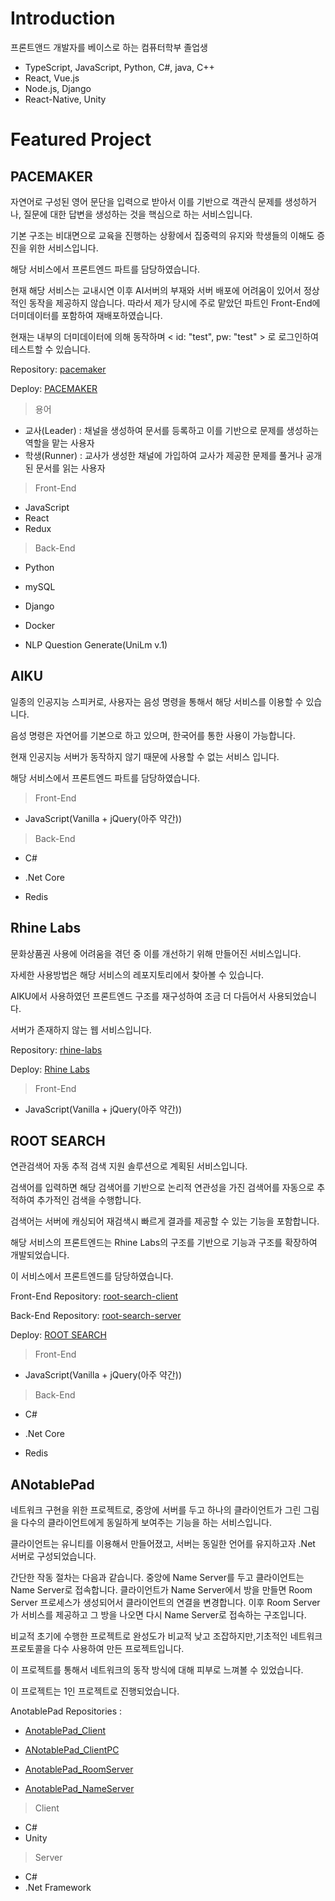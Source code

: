 # Introduction

프론트앤드 개발자를 베이스로 하는 컴퓨터학부 졸업생

- TypeScript, JavaScript, Python, C#, java, C++
- React, Vue.js
- Node.js, Django
- React-Native, Unity

# Featured Project

## PACEMAKER

자연어로 구성된 영어 문단을 입력으로 받아서 이를 기반으로 객관식 문제를 생성하거나, 질문에 대한 답변을 생성하는 것을 핵심으로 하는 서비스입니다.

기본 구조는 비대면으로 교육을 진행하는 상황에서 집중력의 유지와 학생들의 이해도 증진을 위한 서비스입니다.

해당 서비스에서 프론트엔드 파트를 담당하였습니다.

현재 해당 서비스는 교내시연 이후 AI서버의 부재와 서버 배포에 어려움이 있어서 정상적인 동작을 제공하지 않습니다. 따라서 제가 당시에 주로 맡았던 파트인 Front-End에 더미데이터를 포함하여 재배포하였습니다.

현재는 내부의 더미데이터에 의해 동작하며 < id: "test", pw: "test" > 로 로그인하여 테스트할 수 있습니다.

Repository: [pacemaker][pacemaker-repo]

Deploy: [PACEMAKER][pacemaker-domo]

[pacemaker-repo]: https://github.com/KLumy/pacemaker-spa-client
[pacemaker-domo]: https://klumy.github.io/pacemaker-spa-client/



> 용어

- 교사(Leader) : 채널을 생성하여 문서를 등록하고 이를 기반으로 문제를 생성하는 역할을 맡는 사용자
- 학생(Runner) : 교사가 생성한 채널에 가입하여 교사가 제공한 문제를 풀거나 공개된 문서를 읽는 사용자

> Front-End

- JavaScript
- React
- Redux

> Back-End

- Python

- mySQL

- Django

- Docker

- NLP Question Generate(UniLm v.1)

  

## AIKU

일종의 인공지능 스피커로, 사용자는 음성 명령을 통해서 해당 서비스를 이용할 수 있습니다.

음성 명령은 자연어를 기본으로 하고 있으며, 한국어를 통한 사용이 가능합니다.

현재 인공지능 서버가 동작하지 않기 때문에 사용할 수 없는 서비스 입니다.

해당 서비스에서 프론트엔드 파트를 담당하였습니다.

> Front-End

- JavaScript(Vanilla + jQuery(아주 약간))

> Back-End

- C#

- .Net Core

- Redis

  

## Rhine Labs

문화상품권 사용에 어려움을 겪던 중 이를 개선하기 위해 만들어진 서비스입니다.

자세한 사용방법은 해당 서비스의 레포지토리에서 찾아볼 수 있습니다.

AIKU에서 사용하였던 프론트엔드 구조를 재구성하여 조금 더 다듬어서 사용되었습니다.

서버가 존재하지 않는 웹 서비스입니다.



Repository: [rhine-labs][rhine-labs-repo]

Deploy: [Rhine Labs][rhine-labs]

[rhine-labs-repo]: https://github.com/KLumy/RhineLabs
[rhine-labs]: https://rhinelab-toolbox.netlify.app/



> Front-End

- JavaScript(Vanilla + jQuery(아주 약간))

  

## ROOT SEARCH

연관검색어 자동 추적 검색 지원 솔루션으로 계획된 서비스입니다.

검색어를 입력하면 해당 검색어를 기반으로 논리적 연관성을 가진 검색어를 자동으로 추적하여 추가적인 검색을 수행합니다.

검색어는 서버에 캐싱되어 재검색시 빠르게 결과를 제공할 수 있는 기능을 포함합니다.

해당 서비스의 프론트엔드는 Rhine Labs의 구조를 기반으로 기능과 구조를 확장하여 개발되었습니다.

이 서비스에서 프론트엔드를 담당하였습니다.



Front-End Repository: [root-search-client][root-search-client-repo]

Back-End Repository: [root-search-server][root-search-server-reop]

Deploy: [ROOT SEARCH][root-search]



[root-search-client-repo]: https://github.com/RootSearch/root-search-client
[root-search-server-reop]: https://github.com/RootSearch/root-search-server
[root-search]: https://rootsearch.github.io/root-search-client/



> Front-End

- JavaScript(Vanilla + jQuery(아주 약간))

> Back-End

- C#

- .Net Core

- Redis

  

## ANotablePad

네트워크 구현을 위한 프로젝트로, 중앙에 서버를 두고 하나의 클라이언트가 그린 그림을 다수의 클라이언트에게 동일하게 보여주는 기능을 하는 서비스입니다.

클라이언트는 유니티를 이용해서 만들어졌고, 서버는 동일한 언어를 유지하고자 .Net 서버로 구성되었습니다.

간단한 작동 절차는 다음과 같습니다. 중앙에 Name Server를 두고 클라이언트는 Name Server로 접속합니다. 클라이언트가 Name Server에서 방을 만들면 Room Server 프로세스가 생성되어서 클라이언트의 연결을 변경합니다. 이후 Room Server가 서비스를 제공하고 그 방을 나오면 다시 Name Server로 접속하는 구조입니다.

비교적 초기에 수행한 프로젝트로 완성도가 비교적 낮고 조잡하지만,기초적인 네트워크 프로토콜을 다수 사용하여 만든 프로젝트입니다.

이 프로젝트를 통해서 네트워크의 동작 방식에 대해 피부로 느껴볼 수 있었습니다.

이 프로젝트는 1인 프로젝트로 진행되었습니다.



AnotablePad Repositories :

- [AnotablePad_Client](https://github.com/KLumy/AnotablePad_Client)

- [ANotablePad_ClientPC](https://github.com/KLumy/ANotablePad_ClientPC) 

- [AnotablePad_RoomServer](https://github.com/KLumy/AnotablePad_RoomServer)

- [AnotablePad_NameServer](https://github.com/KLumy/AnotablePad_NameServer)

  

> Client

- C#
- Unity

> Server

- C#
- .Net Framework
